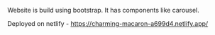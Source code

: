 Website is build using bootstrap.
It has components like carousel.

Deployed on netlify - https://charming-macaron-a699d4.netlify.app/
